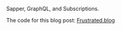 Sapper, GraphQL, and Subscriptions.

The code for this blog post: [Frustrated.blog][blog]

[blog]: https://frustrated.blog/2019/07/18/sapper-graphql-subscriptions.html
